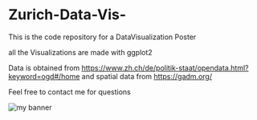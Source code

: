 # Zurich-Data-Vis-
This is the code repository for a DataVisualization Poster

all the Visualizations are made with ggplot2 

Data is obtained from https://www.zh.ch/de/politik-staat/opendata.html?keyword=ogd#/home
and spatial data from https://gadm.org/

Feel free to contact me for questions





<img src= "https://user-images.githubusercontent.com/64488738/139742286-2f05d895-87d6-43d2-8164-f6abc9ad5fa7.png" alt="my banner">
